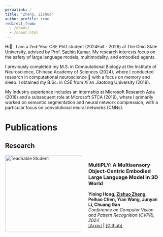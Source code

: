 ```yaml
---
permalink: /
title: "Zheng, Zishuo"
author_profile: true
redirect_from: 
  - /about/
  - /about.html
---
```


Hi👋 , I am a 2nd-Year CSE PhD student (2024Fall - 2029) at The Ohio State University, advised by Prof. <a href="https://sites.google.com/view/sachinkumar" target="_blank">Sachin Kumar</a>. My research interests focus on the safety of large language models, multimodality, and embodied agents.

I previously completed my M.S. in Computational Biology at the Institute of Neuroscience, Chinese Academy of Sciences (2024), where I conducted research in computational neuroscience 🧠 with a focus on memory and sleep. I obtained my B.Sc. in CSE from Xi’an Jiaotong University (2019).

My industry experience includes an internship at Microsoft Research Asia (2018) and a subsequent role at Microsoft STCA (2019), where I primarily worked on semantic segmentation and neural network compression, with a particular focus on convolutional neural networks (CNNs).

Publications
======
## Research

<div style="display:flex;align-items:center;margin-bottom:30px;">
  <img src="assets/img/teachablestudent.png" alt="Teachable Student" style="width:250px;margin-right:20px;">
  <div>
    <h3>MultiPLY: A Multisensory Object-Centric Embodied Large Language Model in 3D World</h3>
    <p><strong>Yining Hong, <u>Zishuo Zheng</u>, Peihao Chen, Yian Wang, Junyan Li, Chuang Gan</strong><br>
    <em>Conference on Computer Vision and Pattern Recognition (CVPR), 2024</em><br>
    <a href="https://arxiv.org/abs/2401.08577">[Arxiv]</a> | <a href="https://github.com/UMass-Embodied-AGI/MultiPLY">[Github]</a>
  </div>
</div>

